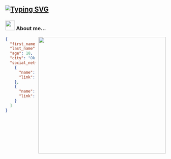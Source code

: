 [![Typing SVG](https://readme-typing-svg.demolab.com?font=Fira+Code&weight=700&size=28&pause=1000&color=1BF7D7&background=FFB27100&random=false&width=435&lines=Maxim%2C+18+yo%2C+live+in+RU)](https://git.io/typing-svg)
---
### <img src="https://media1.tenor.com/m/dnfJcln1SwoAAAAC/luffy-bruh.gif" width="30"> About me...
<img style="margin: 0 0 0 10px" align='right' src="https://media1.tenor.com/m/a6S35wgiCOsAAAAC/deku-java.gif" width="400" height="365">

~~~JSON
{
  "first_name": "Maxim",
  "last_name": "Danilov",
  "age": 18,
  "city": "Oktyabrskiy",
  "social_networks": [
    {
      "name": "VK",
      "link": "https://vk.com/id255272497"
    },
    {
      "name": "TG",
      "link": "https://t.me/funeralllllllllllll"
    }
  ]
}
~~~
